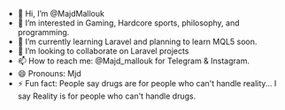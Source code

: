 - 👋 Hi, I’m @MajdMallouk
- 👀 I’m interested in Gaming, Hardcore sports, philosophy, and programming.
- 🌱 I’m currently learning Laravel and planning to learn MQL5 soon.
- 💞️ I’m looking to collaborate on Laravel projects
- 📫 How to reach me: @Majd_mallouk for Telegram & Instagram.
- 😄 Pronouns: Mjd
- ⚡ Fun fact: People say drugs are for people who can't handle reality... I say Reality is for people who can't handle drugs.
